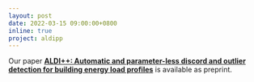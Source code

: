 ```yaml
---
layout: post
date: 2022-03-15 09:00:00+0800
inline: true
project: aldipp
---
```


Our paper [**ALDI++: Automatic and parameter-less discord and outlier detection for building energy load profiles**](http://arxiv.org/abs/2203.06618) is available as preprint.
